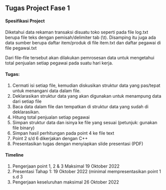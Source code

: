 ## Tugas Project Fase 1

#### Spesifikasi Project

Diketahui data rekaman transaksi disuatu toko seperti pada file log.txt berupa file teks dengan pemisah/delimiter tab (\t). Disamping itu juga ada data sumber berupa daftar item/produk di file item.txt dan daftar pegawai di file pegawai.txt

Dari file-file tersebut akan dilakukan pemrosesan data untuk mengetahui total penjualan setiap pegawai pada suatu hari kerja.

#### Tugas:
1. Cermati isi setiap file, kemudian diskusikan struktur data yang pas/tepat untuk menangani data dalam file.
2. Deklarasikan struktur data yang akan digunakan untuk menampung data dari setiap file
3. Baca data dalam file dan tempatkan di struktur data yang sudah di deklarasikan.
4. Hitung total penjualan setiap pegawai
5. Simpan struktur data dan isinya ke file yang sesuai (petunjuk: gunakan file binary)
6. Simpan hasil perhitungan pada point 4 ke file text
7. Point 2 s/d 6 dikerjakan dengan C++
8. Presentasikan tugas dengan menyiapkan slide presentasi (PDF)

#### Timeline
1. Pengerjaan point 1, 2 & 3 Maksimal 19 Oktober 2022
2. Presentasi Tahap 1: 19 Oktober 2022 (minimal mempresentasikan point 1 s.d 3
3. Pengerjaan keseluruhan maksimal 26 Oktober 2022
